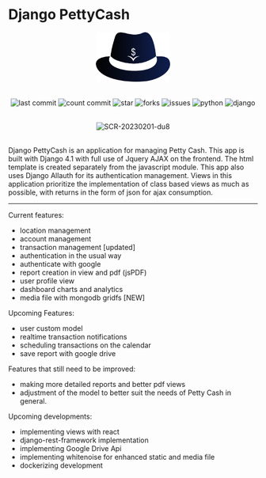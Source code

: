# Django PettyCash

<div align="center">
    <img src="src/static/images/logo.png" width="150" height="100">
</div>

<br>

<div align="center">

![last commit](https://badgen.net/github/last-commit/zenpeaky/django_pettycash/main)
![count commit](https://badgen.net/github/commits/zenpeaky/django_pettycash/main)
![star](https://badgen.net/github/stars/zenpeaky/django_pettycash)
![forks](https://badgen.net/github/forks/zenpeaky/django_pettycash)
![issues](https://badgen.net/github/open-issues/zenpeaky/django_pettycash)
![python](https://badgen.net/badge/python/3.11/blue)
![django](https://badgen.net/badge/django/4.1/green)

</div>

<br>

<div align="center">
<img width="800" alt="SCR-20230201-du8" src="https://user-images.githubusercontent.com/47457477/215966321-4c1c652e-d003-41aa-a8db-e8e7c611e739.png">
</div>

<br>

Django PettyCash is an application for managing Petty Cash. This app is built with Django 4.1 with full use of Jquery AJAX on the frontend. The html template is created separately from the javascript module. This app also uses Django Allauth for its authentication management.
Views in this application prioritize the implementation of class based views as much as possible, with returns in the form of json for ajax consumption.

<hr>

Current features:
- location management
- account management
- transaction management [updated]
- authentication in the usual way
- authenticate with google
- report creation in view and pdf (jsPDF)
- user profile view
- dashboard charts and analytics
- media file with mongodb gridfs [NEW]

Upcoming Features:
- user custom model
- realtime transaction notifications
- scheduling transactions on the calendar
- save report with google drive

Features that still need to be improved:
- making more detailed reports and better pdf views
- adjustment of the model to better suit the needs of Petty Cash in general.

Upcoming developments:
- implementing views with react
- django-rest-framework implementation
- implementing Google Drive Api
- implementing whitenoise for enhanced static and media file
- dockerizing development
